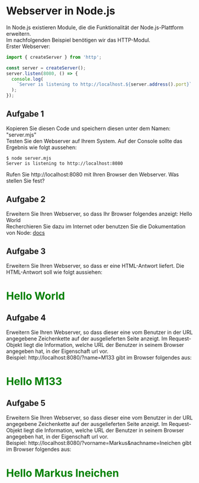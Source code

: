 # Webserver in Node.js

In Node.js existieren Module, die die Funktionalität der Node.js-Plattform erweitern.\
Im nachfolgenden Beispiel benötigen wir das HTTP-Modul.\
Erster Webserver:

```javascript
import { createServer } from 'http';

const server = createServer();
server.listen(8080, () => {
  console.log(
    `Server is listening to http://localhost.${server.address().port}`
  );
});
```

## Aufgabe 1

Kopieren Sie diesen Code und speichern diesen unter dem Namen: "server.mjs"\
Testen Sie den Webserver auf Ihrem System. Auf der Console sollte das Ergebnis wie folgt aussehen:

```
$ node server.mjs
Server is listening to http://localhost:8080
```

Rufen Sie http://localhost:8080 mit Ihren Browser den Webserver. Was stellen Sie fest?

## Aufgabe 2

Erweitern Sie Ihren Webserver, so dass Ihr Browser folgendes anzeigt: Hello World\
Recherchieren Sie dazu im Internet oder benutzen Sie die Dokumentation von Node: [docs](https://nodejs.org/dist/latest-v16.x/docs/api/ 'docs')

## Aufgabe 3

Erweitern Sie Ihren Webserver, so dass er eine HTML-Antwort liefert. Die HTML-Antwort soll wie folgt aussiehen: <h1><span style="color:green">Hello World</span></h1>

## Aufgabe 4

Erweitern Sie Ihren Webserver, so dass dieser eine vom Benutzer in der URL angegebene Zeichenkette auf der ausgelieferten Seite anzeigt. Im Request-Objekt liegt die Information, welche URL der Benutzer in seinem Browser angegeben hat, in der Eigenschaft url vor.\
Beispiel: http://localhost:8080/?name=M133 gibt im Browser folgendes aus: <h1><span style="color:green">Hello M133</span></h1>

## Aufgabe 5

Erweitern Sie Ihren Webserver, so dass dieser eine vom Benutzer in der URL angegebene Zeichenkette auf der ausgelieferten Seite anzeigt. Im Request-Objekt liegt die Information, welche URL der Benutzer in seinem Browser angegeben hat, in der Eigenschaft url vor.\
Beispiel: http://localhost:8080/?vorname=Markus&nachname=Ineichen gibt im Browser folgendes aus: <h1><span style="color:green">Hello Markus Ineichen</span></h1>
